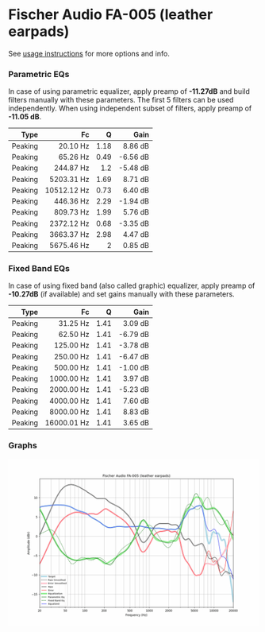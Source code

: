 # Fischer Audio FA-005 (leather earpads)
See [usage instructions](https://github.com/jaakkopasanen/AutoEq#usage) for more options and info.

### Parametric EQs
In case of using parametric equalizer, apply preamp of **-11.27dB** and build filters manually
with these parameters. The first 5 filters can be used independently.
When using independent subset of filters, apply preamp of **-11.05 dB**.

| Type    | Fc          |    Q | Gain     |
|--------:|------------:|-----:|---------:|
| Peaking | 20.10 Hz    | 1.18 | 8.86 dB  |
| Peaking | 65.26 Hz    | 0.49 | -6.56 dB |
| Peaking | 244.87 Hz   | 1.2  | -5.48 dB |
| Peaking | 5203.31 Hz  | 1.69 | 8.71 dB  |
| Peaking | 10512.12 Hz | 0.73 | 6.40 dB  |
| Peaking | 446.36 Hz   | 2.29 | -1.94 dB |
| Peaking | 809.73 Hz   | 1.99 | 5.76 dB  |
| Peaking | 2372.12 Hz  | 0.68 | -3.35 dB |
| Peaking | 3663.37 Hz  | 2.98 | 4.47 dB  |
| Peaking | 5675.46 Hz  | 2    | 0.85 dB  |

### Fixed Band EQs
In case of using fixed band (also called graphic) equalizer, apply preamp of **-10.27dB**
(if available) and set gains manually with these parameters.

| Type    | Fc          |    Q | Gain     |
|--------:|------------:|-----:|---------:|
| Peaking | 31.25 Hz    | 1.41 | 3.09 dB  |
| Peaking | 62.50 Hz    | 1.41 | -6.79 dB |
| Peaking | 125.00 Hz   | 1.41 | -3.78 dB |
| Peaking | 250.00 Hz   | 1.41 | -6.47 dB |
| Peaking | 500.00 Hz   | 1.41 | -1.00 dB |
| Peaking | 1000.00 Hz  | 1.41 | 3.97 dB  |
| Peaking | 2000.00 Hz  | 1.41 | -5.23 dB |
| Peaking | 4000.00 Hz  | 1.41 | 7.60 dB  |
| Peaking | 8000.00 Hz  | 1.41 | 8.83 dB  |
| Peaking | 16000.01 Hz | 1.41 | 3.65 dB  |

### Graphs
![](./Fischer%20Audio%20FA-005%20(leather%20earpads).png)